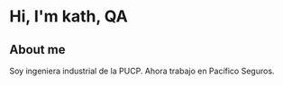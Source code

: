 # Hi, I'm kath, QA
## About me
Soy ingeniera industrial de la PUCP. Ahora trabajo en Pacífico Seguros.